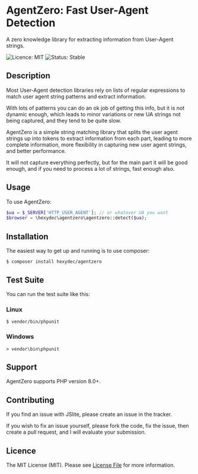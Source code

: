 # AgentZero: Fast User-Agent Detection
A zero knowledge library for extracting information from User-Agent strings.

![Licence: MIT](https://img.shields.io/badge/Licence-MIT-lightgrey.svg)
![Status: Stable](https://img.shields.io/badge/Status-Alpha-Red.svg)

## Description

Most User-Agent detection libraries rely on lists of regular expressions to match user agent string patterns and extract information. 

With lots of patterns you can do an ok job of getting this info, but it is not dynamic enough, which leads to minor variations or new UA strings not being captured, and they tend to be quite slow.

AgentZero is a simple string matching library that splits the user agent strings up into tokens to extract information from each part, leading to more complete information, more flexibility in capturing new user agent strings, and better performance.

It will not capture everything perfectly, but for the main part it will be good enough, and if you need to process a lot of strings, fast enough also.

## Usage

To use AgentZero:

```php
$ua = $_SERVER['HTTP_USER_AGENT']; // or whatever UA you want
$browser = \hexydec\agentzero\agentzero::detect($ua);
```

## Installation

The easiest way to get up and running is to use composer:

```
$ composer install hexydec/agentzero
```

## Test Suite

You can run the test suite like this:

### Linux
```
$ vendor/bin/phpunit
```
### Windows
```
> vendor\bin\phpunit
```

## Support

AgentZero supports PHP version 8.0+.

## Contributing

If you find an issue with JSlite, please create an issue in the tracker.

If you wish to fix an issue yourself, please fork the code, fix the issue, then create a pull request, and I will evaluate your submission.

## Licence

The MIT License (MIT). Please see [License File](LICENCE) for more information.